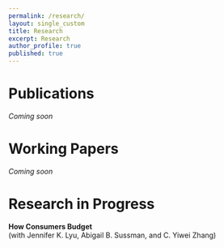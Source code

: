 ```yaml
---
permalink: /research/
layout: single_custom
title: Research
excerpt: Research
author_profile: true
published: true
---
```


Publications
======

*Coming soon*

Working Papers
======

*Coming soon*

Research in Progress
======

**How Consumers Budget**  
(with Jennifer K. Lyu, Abigail B. Sussman, and C. Yiwei Zhang)
